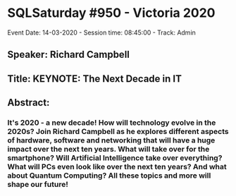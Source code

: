 # SQLSaturday #950 - Victoria 2020
Event Date: 14-03-2020 - Session time: 08:45:00 - Track: Admin
## Speaker: Richard Campbell
## Title: KEYNOTE: The Next Decade in IT
## Abstract:
### It's 2020 - a new decade! How will technology evolve in the 2020s? Join Richard Campbell as he explores different aspects of hardware, software and networking that will have a huge impact over the next ten years. What will take over for the smartphone? Will Artificial Intelligence take over everything? What will PCs even look like over the next ten years? And what about Quantum Computing? All these topics and more will shape our future!
